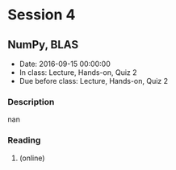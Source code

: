 # Session 4
## NumPy, BLAS
- Date: 2016-09-15 00:00:00
- In class: Lecture, Hands-on, Quiz 2
- Due before class: Lecture, Hands-on, Quiz 2

### Description
nan

### Reading
1. (online)
